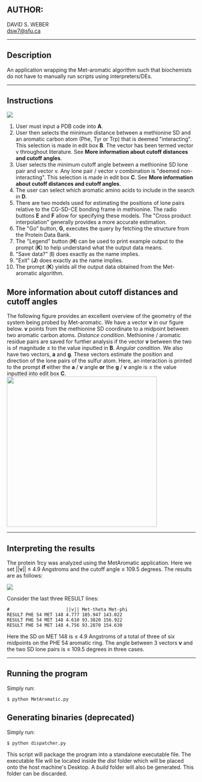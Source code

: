 ## AUTHOR:  
DAVID S. WEBER  
dsw7@sfu.ca  

---
## Description  
An application wrapping the Met-aromatic algorithm such that biochemists  
do not have to manually run scripts using interpreters/DEs.  

---
## Instructions  
<img src="https://github.com/dsw7/MetAromaticEngine/blob/master/frontend/images/gui_example_v19_90_labelled.png">    

1. User must input a PDB code into **A**.  
2. User then selects the minimum distance between a methionine SD and an aromatic carbon atom (Phe, Tyr or Trp) that is deemed "interacting". This selection is made in edit box **B**. The vector has been termed vector v throughout literature. See **More information about cutoff distances and cutoff angles**.  
3. User selects the minimum cutoff angle between a methionine SD lone pair and vector v. Any lone pair / vector v combination is "deemed non-interacting". This selection is made in edit box **C**. See **More information about cutoff distances and cutoff angles**.  
4. The user can select which aromatic amino acids to include in the search in **D**.  
5. There are two models used for estimating the positions of lone pairs relative to the CG-SD-CE bonding frame in methionine. The radio buttons **E** and **F** allow for specifying these models. The "Cross product interpolation" generally provides a more accurate estimation.  
6. The "Go" button, **G**, executes the query by fetching the structure from the Protein Data Bank.  
7. The "Legend" button (**H**) can be used to print example output to the prompt (**K**) to help understand what the output data means. 
8. "Save data?" (**I**) does exactly as the name implies.  
9. "Exit" (**J**) does exactly as the name implies.  
10. The prompt (**K**) yields all the output data obtained from the Met-aromatic algorithm.  

## More information about cutoff distances and cutoff angles  
The following figure provides an excellent overview of the geometry of the system being probed by Met-aromatic. We have a vector **v** in our figure below. **v** points from the methionine SD coordinate to a midpoint between two aromatic carbon atoms. _Distance condition_. Methionine / aromatic residue pairs are saved for further analysis if the vector **v** between the two is of magnitude ≤ to the value inputted in **B**. _Angular condition_. We also have two vectors, **a** and **g**. These vectors estimate the position and direction of the lone pairs of the sulfur atom. Here, an interaction is printed to the prompt **if** either the **a** / **v** angle **or** the **g** / **v** angle is ≤ the value inputted into edit box **C**.    
<img src="https://github.com/dsw7/MetAromaticEngine/blob/master/frontend/images/cd_schematic_chapter2.png" width="400">  

---  
## Interpreting the results  
The protein 1rcy was analyzed using the MetAromatic application. Here we set ||**v**|| ≤ 4.9 Angstroms and the cutoff angle ≤ 109.5 degrees. The results are as follows:  

<img src="https://github.com/dsw7/MetAromaticEngine/blob/master/frontend/images/results_1rcy_v19_90.png">  
  
Consider the last three RESULT lines:  
    
    #                     ||v|| Met-theta Met-phi
    RESULT PHE 54 MET 148 4.777 105.947 143.022  
    RESULT PHE 54 MET 148 4.610 93.3820 156.922  
    RESULT PHE 54 MET 148 4.756 93.2870 154.630  

Here the SD on MET 148 is ≤ 4.9 Angstroms of a total of three of six midpoints on the PHE 54 aromatic ring. The angle between 3 vectors **v** and the two SD lone pairs is ≤ 109.5 degrees in three cases.  

---  
## Running the program
Simply run:
```
$ python MetAromatic.py
```
## Generating binaries (deprecated)
Simply run:
```
$ python dispatcher.py
```
This script will package the program into a standalone executable file. The executable
file will be located inside the _dist_ folder which will be placed onto the host machine's
Desktop. A _build_ folder will also be generated. This folder can be discarded.

